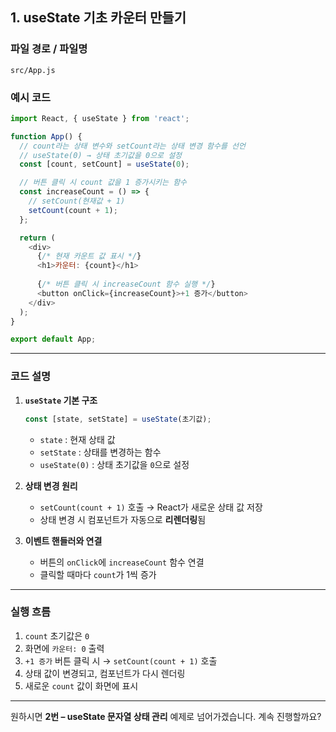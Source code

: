 

## 1. useState 기초 카운터 만들기

### 파일 경로 / 파일명

```
src/App.js
```

### 예시 코드

```javascript
import React, { useState } from 'react';

function App() {
  // count라는 상태 변수와 setCount라는 상태 변경 함수를 선언
  // useState(0) → 상태 초기값을 0으로 설정
  const [count, setCount] = useState(0);

  // 버튼 클릭 시 count 값을 1 증가시키는 함수
  const increaseCount = () => {
    // setCount(현재값 + 1)
    setCount(count + 1);
  };

  return (
    <div>
      {/* 현재 카운트 값 표시 */}
      <h1>카운터: {count}</h1>
      
      {/* 버튼 클릭 시 increaseCount 함수 실행 */}
      <button onClick={increaseCount}>+1 증가</button>
    </div>
  );
}

export default App;
```

---

### 코드 설명

1. **`useState` 기본 구조**

   ```javascript
   const [state, setState] = useState(초기값);
   ```

   * `state` : 현재 상태 값
   * `setState` : 상태를 변경하는 함수
   * `useState(0)` : 상태 초기값을 `0`으로 설정

2. **상태 변경 원리**

   * `setCount(count + 1)` 호출 → React가 새로운 상태 값 저장
   * 상태 변경 시 컴포넌트가 자동으로 **리렌더링**됨

3. **이벤트 핸들러와 연결**

   * 버튼의 `onClick`에 `increaseCount` 함수 연결
   * 클릭할 때마다 `count`가 1씩 증가

---

### 실행 흐름

1. `count` 초기값은 `0`
2. 화면에 `카운터: 0` 출력
3. `+1 증가` 버튼 클릭 시 → `setCount(count + 1)` 호출
4. 상태 값이 변경되고, 컴포넌트가 다시 렌더링
5. 새로운 `count` 값이 화면에 표시

---

원하시면 **2번 – useState 문자열 상태 관리** 예제로 넘어가겠습니다.
계속 진행할까요?
